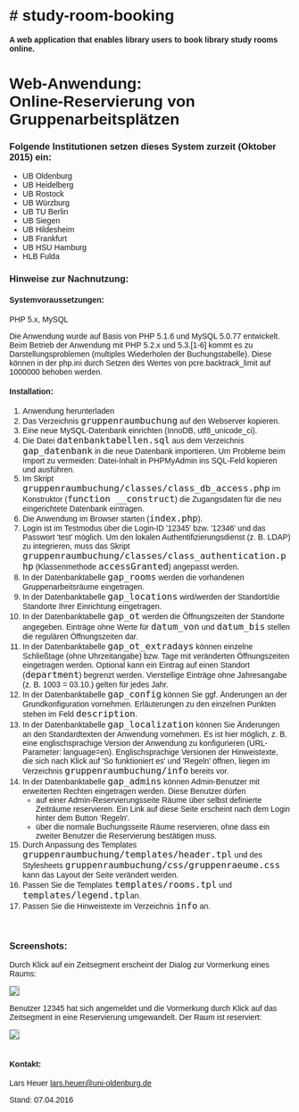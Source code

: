 <style type="text/css">
body {
	font-family: Arial, Helvetica, sans-serif;
	width: 900px;
	margin-left: auto;
	margin-right: auto;
}
code { font-size: 16px; }

img { border: 1px solid #999 }

</style>
<h1># study-room-booking</h1>
<strong>A web application that enables library users to book library study rooms online.</strong>
<h1>Web-Anwendung:<br>Online-Reservierung von Gruppenarbeitsplätzen</h1>

<h3>Folgende Institutionen setzen dieses System zurzeit (Oktober 2015) ein:</h3>
<ul>
<li>UB Oldenburg</li>
<li>UB Heidelberg</li>
<li>UB Rostock</li>
<li>UB Würzburg</li>
<li>UB TU Berlin</li>
<li>UB Siegen</li>
<li>UB Hildesheim</li>
<li>UB Frankfurt</li>
<li>UB HSU Hamburg</li>
<li>HLB Fulda</li>

</ul>

<h3>Hinweise zur Nachnutzung:</h3>
<h4>Systemvoraussetzungen:</h4>
<p>PHP 5.x, MySQL</p>
<p>Die Anwendung wurde auf Basis von PHP 5.1.6 und MySQL 5.0.77 entwickelt. <br>
Beim Betrieb der Anwendung mit PHP 5.2.x und 5.3.[1-6] kommt es zu Darstellungsproblemen (multiples Wiederholen der Buchungstabelle). Diese können in der php.ini durch Setzen des Wertes von pcre.backtrack_limit auf 1000000 behoben werden.</p>

<h4>Installation:</h4>
<ol>
	<li>Anwendung herunterladen</a></li>
	<li>Das Verzeichnis <code>gruppenraumbuchung</code> auf den Webserver kopieren.</li>
	<li>Eine neue MySQL-Datenbank einrichten (InnoDB, utf8_unicode_ci).</li>
	<li>Die Datei <code>datenbanktabellen.sql</code> aus dem Verzeichnis <code>gap_datenbank</code> in die neue Datenbank importieren.
	Um Probleme beim Import zu vermeiden: Datei-Inhalt in PHPMyAdmin ins SQL-Feld kopieren und ausführen.</li>
	<li>Im Skript <code>gruppenraumbuchung/classes/class_db_access.php</code> im Konstruktor (<code>function __construct</code>) die Zugangsdaten
	für die neu eingerichtete Datenbank eintragen.</li>
	<li>Die Anwendung im Browser starten (<code>index.php</code>). </li>
	<li>Login ist im Testmodus über die Login-ID '12345' bzw. '12346' und das Passwort 'test' möglich. 
	Um den lokalen Authentifizierungsdienst (z. B. LDAP) zu integrieren, muss das Skript <code>gruppenraumbuchung/classes/class_authentication.php</code>
	(Klassenmethode <code>accessGranted</code>) angepasst werden.</li>
	<li>In der Datenbanktabelle <code>gap_rooms</code> werden die vorhandenen Gruppenarbeitsräume eingetragen.</li>
	<li>In der Datenbanktabelle <code>gap_locations</code> wird/werden der Standort/die Standorte Ihrer Einrichtung eingetragen.</li>
	<li>In der Datenbanktabelle <code>gap_ot</code> werden die Öffnungszeiten der Standorte angegeben.
	Einträge ohne Werte für <code>datum_von</code> und <code>datum_bis</code> stellen die regulären Öffnungszeiten dar.</li>
	<li>In der Datenbanktabelle <code>gap_ot_extradays</code> können einzelne Schließtage (ohne Uhrzeitangabe) bzw. Tage 
	mit veränderten Öffnungszeiten eingetragen werden. Optional kann ein Eintrag auf einen Standort (<code>department</code>) begrenzt werden.
	Vierstellige Einträge ohne Jahresangabe (z. B. 1003 = 03.10.) gelten für jedes Jahr.</li>
	<li>In der Datenbanktabelle <code>gap_config</code> können Sie ggf. Änderungen an der Grundkonfiguration vornehmen. Erläuterungen
	zu den einzelnen Punkten stehen im Feld <code>description</code>.</li>
	<li>In der Datenbanktabelle <code>gap_localization</code> können Sie Änderungen an den Standardtexten der Anwendung vornehmen.
	Es ist hier möglich, z. B. eine englischsprachige Version der Anwendung zu konfigurieren (URL-Parameter: language=en). Englischsprachige
	Versionen der Hinweistexte, die sich nach Klick auf 'So funktioniert es' und 'Regeln' öffnen, liegen im Verzeichnis 
	<code>gruppenraumbuchung/info</code> bereits vor.
	</li>
	<li>In der Datenbanktabelle <code>gap_admins</code> können Admin-Benutzer mit erweiterten Rechten eingetragen werden. Diese Benutzer dürfen
		<ul>
			<li>auf einer Admin-Reservierungsseite Räume über selbst definierte Zeiträume reservieren. Ein Link auf diese Seite erscheint nach dem Login
			hinter dem Button 'Regeln'.</li>
			<li>über die normale Buchungsseite Räume reservieren, ohne dass ein zweiter Benutzer die Reservierung bestätigen muss.</li>
		</ul>
	</li>
	<li>Durch Anpassung des Templates <code>gruppenraumbuchung/templates/header.tpl</code> und des Stylesheets 
	<code>gruppenraumbuchung/css/gruppenraeume.css</code> kann das Layout der Seite verändert werden.</li>
	<li>Passen Sie die Templates <code>templates/rooms.tpl</code> und <code>templates/legend.tpl</code>an.</li>
	<li>Passen Sie die Hinweistexte im Verzeichnis <code>info</code> an.</li>
</ol>

<br>
<h3>Screenshots:</h3>
<p>Durch Klick auf ein Zeitsegment erscheint der Dialog zur Vormerkung eines Raums:</p>
<img src="https://diglib.bis.uni-oldenburg.de/software/gruppenraumbuchung/screenshots/gap-1.png" />
<br /><p>Benutzer 12345 hat sich angemeldet und die Vormerkung durch Klick auf das Zeitsegment in eine Reservierung umgewandelt. Der Raum ist reserviert:</p>
<img src="https://diglib.bis.uni-oldenburg.de/software/gruppenraumbuchung/screenshots/gap-2.png" />  
<br><br>
<h4>Kontakt:</h4>
Lars Heuer <a href="mailto:lars.heuer@uni-oldenburg.de">lars.heuer@uni-oldenburg.de</a>
<p>Stand: 07.04.2016</p>